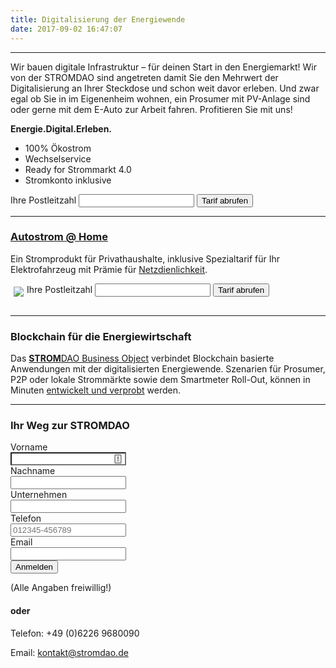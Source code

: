 ```yaml
---
title: Digitalisierung der Energiewende 
date: 2017-09-02 16:47:07
---
```

___
Wir bauen digitale Infrastruktur – für deinen Start in den Energiemarkt! Wir von der STROMDAO sind angetreten damit Sie den Mehrwert der Digitalisierung an Ihrer Steckdose und schon weit davor erleben. Und zwar egal ob Sie in im Eigenenheim wohnen, ein Prosumer mit PV-Anlage sind oder gerne mit dem E-Auto zur Arbeit fahren. Profitieren Sie mit uns!

**Energie.Digital.Erleben.**
<html>				
		<div class="row">
		 <div class="col-md-6">
			 <ul>
			 <li>100% Ökostrom</li>			 
			 <li>Wechselservice</li>
			 <li>Ready for Strommarkt 4.0</li>
			 <li>Stromkonto inklusive</li> 
			 </ul>		 
		  </div>
		  <div class="col-md-6">
			<form action="/tarif/" method="GET">							
					Ihre Postleitzahl
					<input type="text" name="plz" id="plz"class="form-control"/>				
					<button id="getTarif" type="submit" class="btn btn-danger">Tarif abrufen</button>							
			</form>
		   </div>
		</div>
<hr/>
<h3><a href="https://autostrom.stromdao.de/">Autostrom @ Home</a></h3>		
<p>Ein Stromprodukt für Privathaushalte, inklusive Spezialtarif für Ihr Elektrofahrzeug mit Prämie für <a href="https://autostrom.stromdao.de/articles/netzdienlichkeit" title="Hintergrund:Prämie für Netzdienlichkeit">Netzdienlichkeit</a>.</p>						
		<div class="row">
		  <div class="col-md-6">
			<a href="https://autostrom.stromdao.de/" title="Autostrom ohne Abschaltzeiten" ><img src="/assets/ev.png" style="float:left;margin:5px;"></a>			
		  </div>
		  <div class="col-md-6">
			<div style="display:block;margin-bottom:30px;">				
				<form action="https://autostrom.stromdao.de/" method="GET">				
						Ihre Postleitzahl
						<input type="text" name="plz" id="plz" class="form-control">						
						<button id="getTarif" type="submit" class="btn btn-danger">Tarif abrufen</button>				 						
				</form>
			</div>
		  </div>
		  </div>
		<hr/>
</html>

### Blockchain für die Energiewirtschaft
Das [**STROM**DAO Business Object](https://github.com/energychain/StromDAO-BusinessObject) verbindet Blockchain basierte Anwendungen mit der digitalisierten 
Energiewende. Szenarien für Prosumer, P2P oder lokale Strommärkte sowie dem Smartmeter Roll-Out, können in Minuten [entwickelt und verprobt](https://fury.network/) werden. 

___

### Ihr Weg zur **STROM**DAO
<html>
<form id="WebToLeadForm" action="https://stromdao.de/crm/index.php?entryPoint=WebToPersonCapture" method="POST" name="WebToLeadForm" class="form-horizontal">
<div class="form-group">
<label for="first_name" class="col-sm-4 control-label">Vorname</label>
<div class="col-sm-8">
<input type="text" class="form-control" id="first_name" name="first_name" placeholder="" style="background-image: url(&quot;data:image/png;base64,iVBORw0KGgoAAAANSUhEUgAAABAAAAAQCAYAAAAf8/9hAAABHklEQVQ4EaVTO26DQBD1ohQWaS2lg9JybZ+AK7hNwx2oIoVf4UPQ0Lj1FdKktevIpel8AKNUkDcWMxpgSaIEaTVv3sx7uztiTdu2s/98DywOw3Dued4Who/M2aIx5lZV1aEsy0+qiwHELyi+Ytl0PQ69SxAxkWIA4RMRTdNsKE59juMcuZd6xIAFeZ6fGCdJ8kY4y7KAuTRNGd7jyEBXsdOPE3a0QGPsniOnnYMO67LgSQN9T41F2QGrQRRFCwyzoIF2qyBuKKbcOgPXdVeY9rMWgNsjf9ccYesJhk3f5dYT1HX9gR0LLQR30TnjkUEcx2uIuS4RnI+aj6sJR0AM8AaumPaM/rRehyWhXqbFAA9kh3/8/NvHxAYGAsZ/il8IalkCLBfNVAAAAABJRU5ErkJggg==&quot;); background-repeat: no-repeat; background-attachment: scroll; background-size: 16px 18px; background-position: 98% 50%;">
</div>
</div>
<div class="form-group">
<label for="last_name" class="col-sm-4 control-label">Nachname</label>
<div class="col-sm-8">
<input type="text" class="form-control" id="last_name" name="last_name" placeholder="">
</div>
</div>
<div class="form-group">
<label for="account_name" class="col-sm-4 control-label">Unternehmen</label>
<div class="col-sm-8">
<input type="text" class="form-control" id="account_name" name="account_name" placeholder="">
</div>
</div>
<div class="form-group">
<label for="phone_work" class="col-sm-4 control-label">Telefon</label>
<div class="col-sm-8">
<input type="text" class="form-control" id="phone_work" name="phone_work" placeholder="012345-456789">
</div>
</div>
<div class="form-group">
<label for="email1" class="col-sm-4 control-label">Email</label>
<div class="col-sm-8">
<input type="email" class="form-control" id="email1" name="email1" placeholder="">
</div>
</div>
<div class="form-group">
<div class="col-sm-offset-4 col-sm-8">
<button type="submit" name="Submit" class="btn btn-danger">Anmelden</button>
</div>
</div>
<input name="portal_app" id="portal_app" type="hidden" value="qs_training">
<input name="campaign_id" id="campaign_id" type="hidden" value="f0ff27fe-2384-36ae-58fd-5a3a6847ca73">
<input name="assigned_user_id" id="assigned_user_id" type="hidden" value="1ca4aab1-1297-e170-c66b-59b531c5ad6e">
<input name="moduleDir" id="moduleDir" type="hidden" value="Leads">
</form>
</html>
(Alle Angaben freiwillig!)

#### oder
Telefon: +49 (0)6226 9680090

Email: kontakt@stromdao.de
